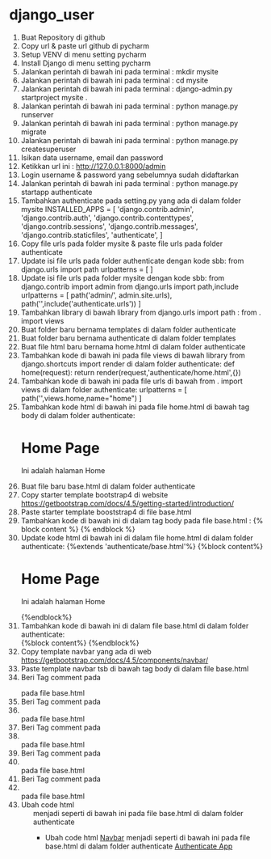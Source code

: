 # django_user
1. Buat Repository di github
2. Copy url & paste url github di pycharm
3. Setup VENV di menu setting pycharm
4. Install Django di menu setting pycharm
5. Jalankan perintah di bawah ini pada terminal :
   mkdir mysite
6. Jalankan perintah di bawah ini pada terminal :
   cd mysite
7. Jalankan perintah di bawah ini pada terminal :
   django-admin.py startproject mysite .
8. Jalankan perintah di bawah ini pada terminal :
   python manage.py runserver
9. Jalankan perintah di bawah ini pada terminal :
   python manage.py migrate
10. Jalankan perintah di bawah ini pada terminal :
    python manage.py createsuperuser
11. Isikan data username, email dan password
12. Ketikkan url ini : http://127.0.0.1:8000/admin
13. Login username & password yang sebelumnya sudah didaftarkan 
14. Jalankan perintah di bawah ini pada terminal :
    python manage.py startapp authenticate
15. Tambahkan authenticate pada setting.py yang ada di dalam folder mysite
    INSTALLED_APPS = [
        'django.contrib.admin',
        'django.contrib.auth',
        'django.contrib.contenttypes',
        'django.contrib.sessions',
        'django.contrib.messages',
        'django.contrib.staticfiles',
        'authenticate',
        ]   
16. Copy file urls pada folder mysite & paste file urls pada folder authenticate
17. Update isi file urls pada folder authenticate dengan kode sbb: 
    from django.urls import path
    urlpatterns = [
    ]
18. Update isi file urls pada folder mysite dengan kode sbb:
    from django.contrib import admin
    from django.urls import path,include
    urlpatterns = [
        path('admin/', admin.site.urls),
        path('',include('authenticate.urls'))
    ]
19. Tambahkan library di bawah library from django.urls import path :
    from . import views
20. Buat folder baru bernama templates di dalam folder authenticate
21. Buat folder baru bernama authenticate di dalam folder templates
22. Buat file html baru bernama home.html di dalam folder authenticate
23. Tambahkan kode di bawah ini pada file views di bawah library from django.shortcuts import render di dalam folder authenticate:
    def home(request):
    return render(request,'authenticate/home.html',{})
24. Tambahkan kode di bawah ini pada file urls di bawah from . import views di dalam folder authenticate:
    urlpatterns = [
    path('',views.home,name="home")
    ]
25. Tambahkan kode html di bawah ini pada file home.html di bawah tag body di dalam folder authenticate:
    <h1>Home Page</h1>
    <p>Ini adalah halaman Home</p>
26. Buat file baru base.html di dalam folder authenticate
27. Copy starter template bootstrap4 di website https://getbootstrap.com/docs/4.5/getting-started/introduction/
28. Paste starter template booststrap4 di file base.html
29. Tambahkan kode di bawah ini di dalam tag body pada file base.html :
    {% block content %}
    {% endblock %}
30. Update kode html di bawah ini di dalam file home.html di dalam folder authenticate:
    {%extends 'authenticate/base.html'%}
    {%block content%}
    <h1>Home Page</h1>
    <p>Ini adalah halaman Home</p>
    {%endblock%}
31. Tambahkan kode di bawah ini di dalam file base.html di dalam folder authenticate:
    <div class="container">
    {%block content%}
    {%endblock%}
    </div>
32. Copy template navbar yang ada di web https://getbootstrap.com/docs/4.5/components/navbar/
33. Paste template navbar tsb di bawah tag body di dalam file base.html
34. Beri Tag comment pada <form class="form-inline my-2 my-lg-0"> </form> pada file base.html
35. Beri Tag comment pada <li class="nav-item"></li> pada file base.html
36. Beri Tag comment pada <li class="nav-item dropdown"></li> pada file base.html
37. Beri Tag comment pada <li class="nav-item active"></li> pada file base.html
38. Beri Tag comment pada <li class="nav-item active"></li> pada file base.html
39. Ubah code html <ul class="navbar-nav mr-auto"> menjadi seperti di bawah ini pada file base.html di dalam folder authenticate
    <ul class="navbar-nav ml-auto">
40. Ubah code html <a class="navbar-brand" href="#">Navbar</a> menjadi seperti di bawah ini pada file base.html di dalam folder authenticate
    <a class="navbar-brand" href="{% url 'home' %}">Authenticate App</a>